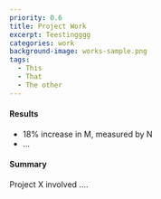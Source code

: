 ```yaml
---
priority: 0.6
title: Project Work
excerpt: Teestingggg
categories: work
background-image: works-sample.png
tags:
  - This
  - That
  - The other
---
```


#### Results

- 18% increase in M, measured by N
- ...

#### Summary

Project X involved ....
